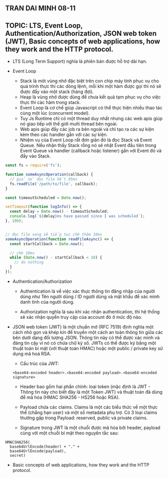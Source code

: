 ## TRAN DAI MINH 08-11

## TOPIC: LTS, Event Loop, Authentication/Authorization, JSON web token (JWT), Basic concepts of web applications, how they work and the HTTP protocol.

- LTS (Long Term Support) nghĩa là phiên bản được hỗ trợ dài hạn.

- Event Loop

  - Stack là môt vùng nhớ đặc biệt trên con chip máy tính phục vụ cho quá trình thực thi các dòng lệnh, mỗi khi một hàm được gọi thì nó sẽ được đẩy vào một stack (hàng đợi).
  - Heap là vùng nhớ được dùng để chưa kết quả tạm phục vụ cho việc thực thi các hàm trong stack.
  - Event Loop là cơ chế giúp Javascript có thể thực hiện nhiều thao tác cùng một lúc (concurrent model).
  - Tuy Js Runtime chỉ có một thread duy nhất nhưng các web apis giúp nó giao tiếp với thế giới multi thread bên ngoài.
  - Web apis giúp đẩy các job ra bên ngoài và chỉ tạo ra các sự kiện kèm theo các handler gắn với các sự kiện.
  - Nhiệm vụ của Event Loop rất đơn giản đó là đọc Stack và Event Queue. Nếu nhận thấy Stack rỗng nó sẽ nhặt Event đầu tiên trong Event Queue và handler (callback hoặc listener) gắn với Event đó và đẩy vào Stack.

```js
const fs = require('fs');

function someAsyncOperation(callback) {
  // giả sử đọc file hết 95ms
  fs.readFile('/path/to/file', callback);
}

const timeoutScheduled = Date.now();

setTimeout(function logInfo() => {
  const delay = Date.now() - timeoutScheduled;
  console.log(`${delay}ms have passed since I was scheduled`);
}, 100);


// đọc file xong sẽ tiếp tục chờ thêm 10ms
someAsyncOperation(function readFileAsync() => {
  const startCallback = Date.now();

  // chờ 10ms
  while (Date.now() - startCallback < 10) {
    // do nothing
  }
});
```

- Authentication/Authorization

  - Authentication là về việc xác thực thông tin đăng nhập của người dùng như Tên người dùng / ID người dùng và mật khẩu để xác minh danh tính của người dùng.

  - Authorization nghĩa là sau khi xác nhận authentication, thì hệ thống sẽ xác nhận quyền truy cập của account đó ở mức độ nào.

- JSON web token (JWT) là một chuẩn mở (RFC 7519) định nghĩa một cách nhỏ gọn và khép kín để truyền một cách an toàn thông tin giữa các bên dưới dạng đối tượng JSON. Thông tin này có thể được xác minh và đáng tin cậy vì nó có chứa chữ ký số. JWTs có thể được ký bằng một thuật toán bí mật (với thuật toán HMAC) hoặc một public / private key sử dụng mã hoá RSA.

  - Cấu trúc của JWT:

  ```
  <base64-encoded header>.<base64-encoded payload>.<base64-encoded signature>
  ```

  - Header bao gồm hai phần chính: loại token (mặc định là JWT - Thông tin này cho biết đây là một Token JWT) và thuật toán đã dùng để mã hóa (HMAC SHA256 - HS256 hoặc RSA).

  - Payload chứa các claims. Claims là một các biểu thức về một thực thể (chẳng hạn user) và một số metadata phụ trợ. Có 3 loại claims thường gặp trong Payload: reserved, public và private claims.

  - Signature trong JWT là một chuỗi được mã hóa bởi header, payload cùng với một chuỗi bí mật theo nguyên tắc sau:

```
HMACSHA256(
  base64UrlEncode(header) + "." +
  base64UrlEncode(payload),
  secret)
```

- Basic concepts of web applications, how they work and the HTTP protocol.
